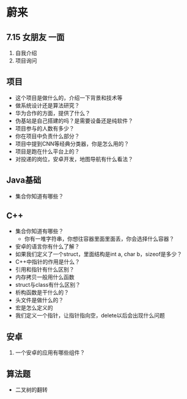 # 蔚来

## 7.15 女朋友 一面

1. 自我介绍
2. 项目询问

## 项目
- 这个项目是做什么的，介绍一下背景和技术等
- 做系统设计还是算法研究？
- 华为合作的方面，提供了什么？
- 伪基站是自己搭建的吗？是需要设备还是纯软件？
- 项目参与的人数有多少？
- 你在项目中负责什么部分？
- 项目中提到CNN等经典分类器，你是怎么用的？
- 项目是跑在什么平台上的？
- 对投递的岗位，安卓开发，地图导航有什么看法？

## Java基础
- 集合你知道有哪些？

## C++
- 集合你知道有哪些？
    - 你有一堆字符串，你想往容器里面里面丢，你会选择什么容器？
- 安卓的语言你有什么了解？
- 如果我们定义了一个struct，里面结构是int a, char b，sizeof是多少？
- C++中指针的作用是什么？
- 引用和指针有什么区别？
- 内存拷贝一般用什么函数
- struct与class有什么区别？
- 析构函数是干什么的？
- 头文件是做什么的？
- 宏是怎么定义的
- 我们定义一个指针，让指针指向空，delete以后会出现什么问题

## 安卓
1. 一个安卓的应用有哪些组件？

## 算法题
- 二叉树的翻转

